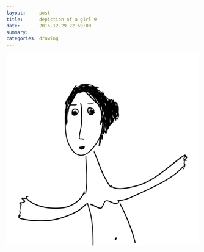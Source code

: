 ```yaml
---
layout:     post
title:      depiction of a girl 9
date:       2015-12-29 22:59:00
summary:    
categories: drawing
---
```

![depiction of a girl 9](/images/_diary/depiction-of-a-girl-9.png "I almost forgot her.")
